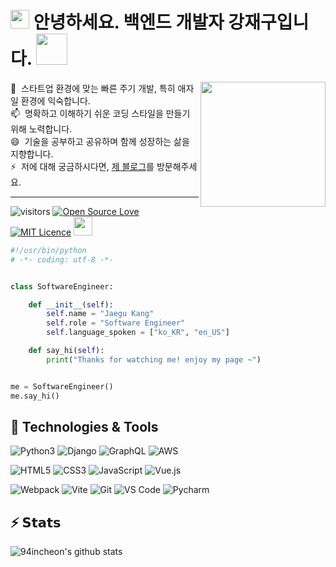<h1>
    <img src="https://raw.githubusercontent.com/iampavangandhi/iampavangandhi/master/gifs/Hi.gif" width="30px">
        안녕하세요. 백엔드 개발자 강재구입니다.
    <img src="https://media.giphy.com/media/12oufCB0MyZ1Go/giphy.gif" width="50">
</h1>

<img align="right" src="https://media.giphy.com/media/M9gbBd9nbDrOTu1Mqx/giphy.gif" width="200" />

💬 &nbsp;스타트업 환경에 맞는 빠른 주기 개발, 특히 애자일 환경에 익숙합니다.\
📫 &nbsp;명확하고 이해하기 쉬운 코딩 스타일을 만들기 위해 노력합니다.\
😄 &nbsp;기술을 공부하고 공유하며 함께 성장하는 삶을 지향합니다.\
⚡ &nbsp;저에 대해 궁금하시다면, <a href="https://renine94.github.io">제 블로그</a>를 방문해주세요.

---

![visitors](https://visitor-badge.laobi.icu/badge?page_id=94incheon)
[![Open Source Love](https://badges.frapsoft.com/os/v1/open-source.svg?v=102)](https://github.com/ellerbrock/open-source-badge/)
[![MIT Licence](https://badges.frapsoft.com/os/mit/mit.svg?v=103)](https://opensource.org/licenses/mit-license.php)
<img src="https://emojis.slackmojis.com/emojis/images/1531849430/4246/blob-sunglasses.gif?1531849430" width="30"/>

```python
#!/usr/bin/python
# -*- coding: utf-8 -*-


class SoftwareEngineer:

    def __init__(self):
        self.name = "Jaegu Kang"
        self.role = "Software Engineer"
        self.language_spoken = ["ko_KR", "en_US"]

    def say_hi(self):
        print("Thanks for watching me! enjoy my page ~")


me = SoftwareEngineer()
me.say_hi()
```

## 🔧 Technologies & Tools
<!-- 
<이미지 로고>
https://simpleicons.org/

<뱃지>
https://img.shields.io/badge/<LABEL>-<MESSAGE>-<COLOR>?logo=<LOGO_NAME>&logoColor=<COLOR>
https://img.shields.io/badge/logo-test-blue?logo=facebook&logoColor=white
-->
![Python3](https://img.shields.io/badge/-python-yellow?logo=python&logoColor=white)
![Django](https://img.shields.io/badge/-Django-green?logo=django&logoColor=white)
![GraphQL](https://img.shields.io/badge/-GraphQL-purple?logo=graphql&logoColor=white)
![AWS](https://img.shields.io/badge/-AWS-orange?logo=aws&logoColor=white)

![HTML5](https://img.shields.io/badge/-HTML5-%23E44D27?style=flat-square&logo=html5&logoColor=ffffff)
![CSS3](https://img.shields.io/badge/-CSS3-%231572B6?style=flat-square&logo=css3)
![JavaScript](https://img.shields.io/badge/-JavaScript-%23F7DF1C?style=flat-square&logo=javascript&logoColor=000000&labelColor=%23F7DF1C&color=%23FFCE5A)
![Vue.js](https://img.shields.io/badge/-Vue.js-%232c3e50?style=flat-square&logo=vuedotjs)

![Webpack](https://img.shields.io/badge/-Webpack-%232C3A42?style=flat-square&logo=webpack)
![Vite](https://img.shields.io/badge/-Vite-%23646CFF?style=flat-square&logo=vite&logoColor=ffffff)
![Git](https://img.shields.io/badge/-Git-%23F05032?style=flat-square&logo=git&logoColor=%23ffffff)
![VS Code](https://img.shields.io/badge/-VSCode-%23007ACC?style=flat-square&logo=visual-studio-code)
![Pycharm](https://img.shields.io/badge/-Pycharm-black?style=flat-square&logo=pycharm)

## ⚡️ 𝗦𝘁𝗮𝘁𝘀
![94incheon's github stats](https://github-readme-stats.vercel.app/api?username=renine94&show_icons=true&theme=dracula)
